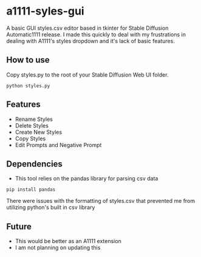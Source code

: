 # a1111-syles-gui
A basic GUI styles.csv editor based in tkinter for Stable Diffusion Automatic1111 release.
I made this quickly to deal with my frustrations in dealing with A1111's styles dropdown and it's lack of basic features.



## How to use

Copy styles.py to the root of your Stable Diffusion Web UI folder.
```
python styles.py
```

## Features

* Rename Styles
* Delete Styles
* Create New Styles
* Copy Styles
* Edit Prompts and Negative Prompt

## Dependencies

* This tool relies on the pandas library for parsing csv data
```
pip install pandas
```
There were issues with the formatting of styles.csv that prevented me from utilizing python's built in csv library

## Future

* This would be better as an A1111 extension
* I am not planning on updating this
